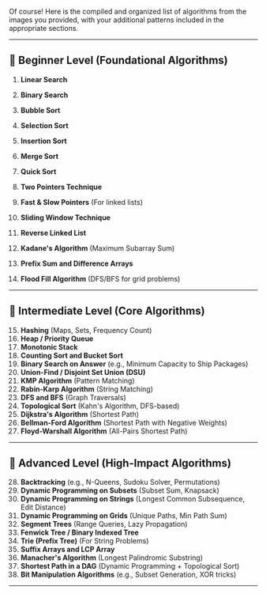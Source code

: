 
Of course! Here is the compiled and organized list of algorithms from the images you provided, with your additional patterns included in the appropriate sections.

---
## 🎯 Beginner Level (Foundational Algorithms)

1. **Linear Search**
2. **Binary Search**
3. **Bubble Sort**
4. **Selection Sort**
5. **Insertion Sort**
6. **Merge Sort**
7. **Quick Sort**

8. **Two Pointers Technique**
9. **Fast & Slow Pointers** (For linked lists)
10. **Sliding Window Technique**
11. **Reverse Linked List**
12. **Kadane's Algorithm** (Maximum Subarray Sum)
13. **Prefix Sum and Difference Arrays**
14. **Flood Fill Algorithm** (DFS/BFS for grid problems)

---
## 🚀 Intermediate Level (Core Algorithms)

15. **Hashing** (Maps, Sets, Frequency Count)
16. **Heap / Priority Queue**
17. **Monotonic Stack**
18. **Counting Sort and Bucket Sort**
19. **Binary Search on Answer** (e.g., Minimum Capacity to Ship Packages)
20. **Union-Find / Disjoint Set Union (DSU)**
21. **KMP Algorithm** (Pattern Matching)
22. **Rabin-Karp Algorithm** (String Matching)
23. **DFS and BFS** (Graph Traversals)
24. **Topological Sort** (Kahn's Algorithm, DFS-based)
25. **Dijkstra's Algorithm** (Shortest Path)
26. **Bellman-Ford Algorithm** (Shortest Path with Negative Weights)
27. **Floyd-Warshall Algorithm** (All-Pairs Shortest Path)

---
## 🤯 Advanced Level (High-Impact Algorithms)

28. **Backtracking** (e.g., N-Queens, Sudoku Solver, Permutations)
29. **Dynamic Programming on Subsets** (Subset Sum, Knapsack)
30. **Dynamic Programming on Strings** (Longest Common Subsequence, Edit Distance)
31. **Dynamic Programming on Grids** (Unique Paths, Min Path Sum)
32. **Segment Trees** (Range Queries, Lazy Propagation)
33. **Fenwick Tree / Binary Indexed Tree**
34. **Trie (Prefix Tree)** (For String Problems)
35. **Suffix Arrays and LCP Array**
36. **Manacher's Algorithm** (Longest Palindromic Substring)
37. **Shortest Path in a DAG** (Dynamic Programming + Topological Sort)
38. **Bit Manipulation Algorithms** (e.g., Subset Generation, XOR tricks)

---
